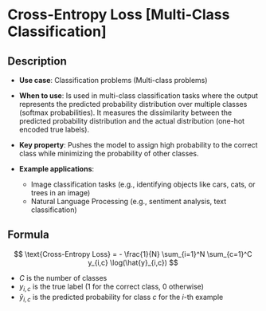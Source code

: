 # Cross-Entropy Loss [Multi-Class Classification]

## Description

- **Use case**: Classification problems (Multi-class problems)
- **When to use**: Is used in multi-class classification tasks where the output represents the predicted probability distribution over multiple classes (softmax probabilities). It measures the dissimilarity between the predicted probability distribution and the actual distribution (one-hot encoded true labels).
- **Key property**: Pushes the model to assign high probability to the correct class while minimizing the probability of other classes.
- **Example applications**:

   - Image classification tasks (e.g., identifying objects like cars, cats, or trees in an image)
   - Natural Language Processing (e.g., sentiment analysis, text classification)

## Formula

$$
\text{Cross-Entropy Loss} = - \frac{1}{N} \sum_{i=1}^N \sum_{c=1}^C y_{i,c} \log(\hat{y}_{i,c})
$$

- $C$ is the number of classes
- $y_{i,c}$ is the true label (1 for the correct class, 0 otherwise)
- $\hat{y}_{i,c}$ is the predicted probability for class $c$ for the $i$-th example
